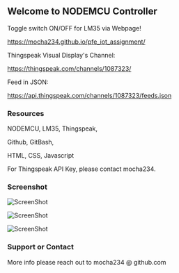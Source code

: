 ## Welcome to NODEMCU Controller 

Toggle switch ON/OFF for LM35 via Webpage!

https://mocha234.github.io/pfe_iot_assignment/

Thingspeak Visual Display's Channel:

https://thingspeak.com/channels/1087323/

Feed in JSON:

https://api.thingspeak.com/channels/1087323/feeds.json


### Resources

NODEMCU,
LM35,
Thingspeak,

Github,
GitBash,

HTML,
CSS,
Javascript

For Thingspeak API Key, please contact mocha234.

### Screenshot

![ScreenShot](https://user-images.githubusercontent.com/64956241/86875865-0bd26300-c116-11ea-83fc-4a95617a07b3.png)

![ScreenShot](https://user-images.githubusercontent.com/64956241/86875897-17258e80-c116-11ea-8863-79b1170a7f52.png)

![ScreenShot](https://user-images.githubusercontent.com/64956241/86875926-2a385e80-c116-11ea-966d-e50590d6b1d0.png)


### Support or Contact

More info please reach out to mocha234 @ github.com
